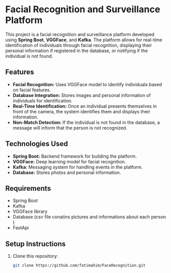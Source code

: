 # Facial Recognition and Surveillance Platform

This project is a facial recognition and surveillance platform developed using **Spring Boot**, **VGGFace**, and **Kafka**. The platform allows for real-time identification of individuals through facial recognition, displaying their personal information if registered in the database, or notifying if the individual is not found.

## Features
- **Facial Recognition:** Uses VGGFace model to identify individuals based on facial features.
- **Database Integration:** Stores images and personal information of individuals for identification.
- **Real-Time Identification:** Once an individual presents themselves in front of the camera, the system identifies them and displays their information.
- **Non-Match Detection:** If the individual is not found in the database, a message will inform that the person is not recognized.

## Technologies Used
- **Spring Boot:** Backend framework for building the platform.
- **VGGFace:** Deep learning model for facial recognition.
- **Kafka:** Messaging system for handling events in the platform.
- **Database:** Stores photos and personal information.

## Requirements
- Spring Boot
- Kafka
- VGGFace library
- Database (csv file conatins pictures and informations about each person )
- FastApi

## Setup Instructions

1. Clone this repository:
   ```bash
   git clone https://github.com/fatimahim/FaceRecognition.git
